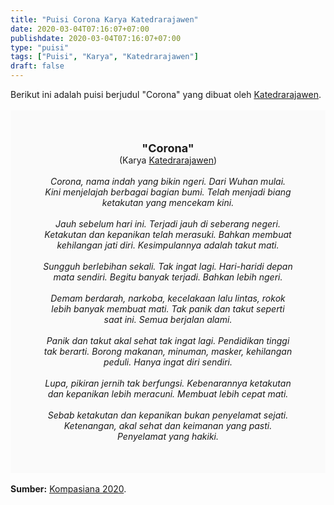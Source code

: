 ```yaml
---
title: "Puisi Corona Karya Katedrarajawen"
date: 2020-03-04T07:16:07+07:00
publishdate: 2020-03-04T07:16:07+07:00
type: "puisi"
tags: ["Puisi", "Karya", "Katedrarajawen"]
draft: false
---
```


<div dir="ltr" style="text-align: left;" trbidi="on"><div dir="ltr" style="text-align: left;" trbidi="on"><div dir="ltr" style="text-align: left;" trbidi="on"><div style="text-align: justify;">Berikut ini adalah puisi berjudul "Corona" yang dibuat oleh <a href="https://www.kompasiana.com/katedrarajawen" target="_blank">Katedrarajawen</a>.</div><br /><div style="background: #FAFAFA; font-size: 14px; height: auto; margin: 0 auto; padding: 50px; text-align: center; width: auto;"><span style="font-size: 18px;"><b>"Corona"</b></span><br />(Karya <a href="https://www.sekata.web.id/tags/katedrarajawen" target="_blank">Katedrarajawen</a>)<br /><br /><i>Corona, nama indah yang bikin ngeri. Dari Wuhan mulai. Kini menjelajah berbagai bagian bumi. Telah menjadi biang ketakutan yang mencekam kini.<br />
<br />
Jauh sebelum hari ini. Terjadi jauh di seberang negeri. Ketakutan dan kepanikan telah merasuki. Bahkan membuat kehilangan jati diri. Kesimpulannya adalah takut mati.<br />
<br />
Sungguh berlebihan sekali. Tak ingat lagi.  Hari-haridi depan mata sendiri. Begitu banyak terjadi. Bahkan lebih ngeri.<br />
<br />
Demam berdarah, narkoba, kecelakaan lalu lintas, rokok lebih banyak membuat mati. Tak panik dan takut seperti saat ini. Semua berjalan alami.<br />
<br />
Panik dan takut akal sehat tak ingat lagi. Pendidikan tinggi tak berarti. Borong makanan, minuman, masker,  kehilangan peduli. Hanya ingat diri sendiri.<br />
<br />
Lupa, pikiran jernih tak berfungsi. Kebenarannya ketakutan dan  kepanikan lebih meracuni. Membuat lebih cepat mati.<br />
<br />
Sebab ketakutan dan kepanikan bukan penyelamat sejati. Ketenangan, akal sehat dan keimanan yang pasti. Penyelamat yang hakiki.</i> </div></div></div><br /><div style="text-align: justify;"><b>Sumber:</b> <a href="https://www.kompasiana.com/katedrarajawen/5e5e2f29d541df2c0b306452/corona" target="_blank">Kompasiana 2020</a>.</div></div>
